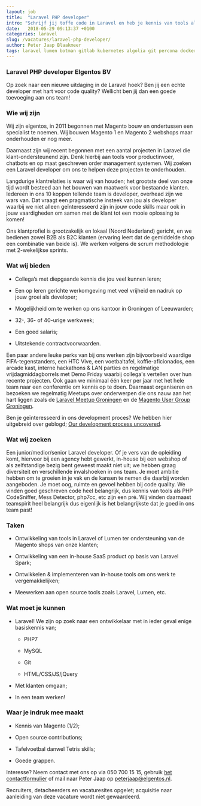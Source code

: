 ```yaml
---
layout: job
title:  "Laravel PHP developer"
intro: "Schrijf jij toffe code in Laravel en heb je kennis van tools als PHP CodeSniffer, Mess Detector, php7cc, etc."
date:   2018-05-29 09:13:37 +0100
categories: laravel
slug: /vacatures/laravel-php-developer/
author: Peter Jaap Blaakmeer
tags: laravel lumen botman gitlab kubernetes algolia git percona docker
---
```


### Laravel PHP developer Elgentos BV

Op zoek naar een nieuwe uitdaging in de Laravel hoek? Ben jij een echte developer met hart voor code quality? Wellicht ben jij dan een goede toevoeging aan ons team!

### Wie wij zijn

Wij zijn elgentos, in 2011 begonnen met Magento bouw en ondertussen een specialist te noemen. Wij bouwen Magento 1 en Magento 2 webshops maar onderhouden er nog meer.

Daarnaast zijn wij recent begonnen met een aantal projecten in Laravel die klant-ondersteunend zijn. Denk hierbij aan tools voor productinvoer, chatbots en op maat geschreven order management systemen. Wij zoeken een Laravel developer om ons te helpen deze projecten te onderhouden.

Langdurige klantrelaties is waar wij van houden; het grootste deel van onze tijd wordt besteed aan het bouwen van maatwerk voor bestaande klanten. Iedereen in ons 10 koppen tellende team is developer, overhead zijn we wars van. Dat vraagt een pragmatische insteek van jou als developer waarbij we niet alleen geînteresseerd zijn in jouw code skills maar ook in jouw vaardigheden om samen met de klant tot een mooie oplossing te komen!

Ons klantprofiel is grootzakelijk en lokaal (Noord Nederland) gericht, en we bedienen zowel B2B als B2C klanten (ervaring leert dat de gemiddelde shop een combinatie van beide is).  We werken volgens de scrum methodologie met 2-wekelijkse sprints.

### Wat wij bieden

* Collega’s met diepgaande kennis die jou veel kunnen leren;

* Een op leren gerichte werkomgeving met veel vrijheid en nadruk op jouw groei als developer;

* Mogelijkheid om te werken op ons kantoor in Groningen of Leeuwarden;

* 32-, 36- of 40-urige werkweek;

* Een goed salaris;

* Uitstekende contractvoorwaarden.

Een paar andere leuke perks van bij ons werken zijn bijvoorbeeld waardige FIFA-tegenstanders, een HTC Vive, een voetbaltafel, koffie-aficionados, een arcade kast, interne hackathons & LAN parties en regelmatige vrijdagmiddagborrels met Demo Friday waarbij collega's vertellen over hun recente projecten. Ook gaan we minimaal één keer per jaar met het hele team naar een conferentie om kennis op te doen. Daarnaast organiseren en bezoeken we regelmatig Meetups over onderwerpen die ons nauw aan het hart liggen zoals de [Laravel Meetup Groningen](https://www.meetup.com/Laravel-Meetup-Groningen/) en de [Magento User Group Groningen](https://www.meetup.com/Magento-User-Group-Groningen/).

Ben je geïnteresseerd in ons development proces? We hebben hier uitgebreid over geblogd; [Our development process uncovered](http://elgentos.nl/blog/our-development-process-uncovered/).

### Wat wij zoeken

Een junior/medior/senior Laravel developer. Of je vers van de opleiding komt, hiervoor bij een agency hebt gewerkt, in-house bij een webshop of als zelfstandige bezig bent geweest maakt niet uit; we hebben graag diversiteit en verschillende invalshoeken in ons team. Je moet ambitie hebben om te groeien in je vak en de kansen te nemen die daarbij worden aangeboden. Je moet oog, ruimte en gevoel hebben bij code quality. We vinden goed geschreven code heel belangrijk, dus kennis van tools als PHP CodeSniffer, Mess Detector, php7cc, etc zijn een pré. Wij vinden daarnaast teamspirit heel belangrijk dus eigenlijk is het belangrijkste dat je goed in ons team past!

### Taken

* Ontwikkeling van tools in Laravel of Lumen ter ondersteuning van de Magento shops van onze klanten;

* Ontwikkeling van een in-house SaaS product op basis van Laravel Spark;

* Ontwikkelen & implementeren van in-house tools om ons werk te vergemakkelijken;

* Meewerken aan open source tools zoals Laravel, Lumen, etc.

### Wat moet je kunnen

* Laravel! We zijn op zoek naar een ontwikkelaar met in ieder geval enige basiskennis van;

    * PHP7

    * MySQL

    * Git

    * HTML/CSS/JS/jQuery

* Met klanten omgaan;

* In een team werken!

### Waar je indruk mee maakt

* Kennis van Magento (1/2);

* Open source contributions;

* Tafelvoetbal danwel Tetris skills;

* Goede grappen.

Interesse? Neem contact met ons op via 050 700 15 15, gebruik [het contactformulier](#contact "contact") of mail naar Peter Jaap op [peterjaap@elgentos.nl](mailto:peterjaap@elgentos.nl).

Recruiters, detacheerders en vacaturesites opgelet; acquisitie naar aanleiding van deze vacature wordt niet gewaardeerd.
